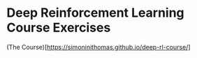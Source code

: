 # Deep Reinforcement Learning Course Exercises
(The Course)[https://simoninithomas.github.io/deep-rl-course/]
